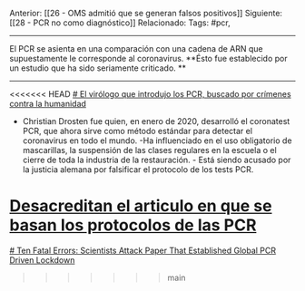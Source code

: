 Anterior: [[26 - OMS admitió que se generan falsos positivos]]
Siguiente: [[28 - PCR no como diagnóstico]]
Relacionado:
Tags: #pcr, 

---------------------------------------------------------------------
El PCR se asienta en una comparación con una cadena de ARN que supuestamente le corresponde al coronavirus. **Ésto fue establecido por un estudio que ha sido seriamente criticado. **

---------------------------------------------------------------------
<<<<<<< HEAD
[# El virólogo que introdujo los PCR, buscado por crímenes contra la humanidad](https://ejercitoremanente.com/2021/01/23/el-virologo-que-introdujo-los-pcr-buscado-por-crimenes-contra-la-humanidad/)
   - Christian Drosten fue quien, en enero de 2020, desarrolló el coronatest PCR, que ahora sirve como método estándar para detectar el coronavirus en todo el mundo.
    -Ha influenciado en el uso obligatorio de mascarillas, la suspensión de las clases regulares en la escuela o el cierre de toda la industria de la restauración.
	- Está siendo acusado por la justicia alemana por falsificar el protocolo de los tests PCR. 
	
[Desacreditan el articulo en que se basan los protocolos de las PCR](https://www.dsalud.com/reportaje/desacreditan-el-articulo-en-que-se-basan-los-protocolos-de-las-pcr/)
=======

[# Ten Fatal Errors: Scientists Attack Paper That Established Global PCR Driven Lockdown](https://uncoverdc.com/2020/12/03/ten-fatal-errors-scientists-attack-paper-that-established-global-pcr-driven-lockdown/)

>>>>>>> main
